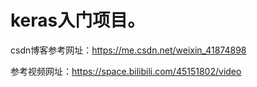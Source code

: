 # keras入门项目。
csdn博客参考网址：https://me.csdn.net/weixin_41874898

参考视频网址：https://space.bilibili.com/45151802/video
